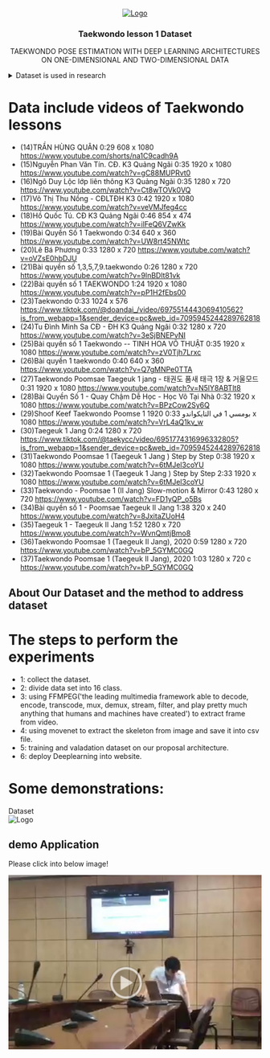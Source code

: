 <br />
<div align="center">
  <a href="https://user-images.githubusercontent.com/96684519/236389100-e2e9efc1-9730-43d8-9b0e-21b32fac0052.png">
    <img src="https://user-images.githubusercontent.com/96684519/236389100-e2e9efc1-9730-43d8-9b0e-21b32fac0052.png" alt="Logo" width="200" height="200">
  </a>

  <h3 align="center">Taekwondo lesson 1 Dataset </h3>

  <p align="center">
    TAEKWONDO POSE ESTIMATION WITH DEEP LEARNING ARCHITECTURES ON ONE-DIMENSIONAL AND TWO-DIMENSIONAL DATA
    <br />
    
  </p>
</div>


<details>
  <summary>Dataset is used in research</summary>
  <ol>
    <li>
      <a >Our dataset</a>
      <ul>
        <li><a href="https://ctueduvn-my.sharepoint.com/personal/nthai_cit_ctu_edu_vn/_layouts/15/onedrive.aspx?ga=1&id=%2Fpersonal%2Fnthai%5Fcit%5Fctu%5Fedu%5Fvn%2FDocuments%2Farchived%2Dresearch%2Dpaper%2Dmaster%2DPhD%2Fdetai%2Dnckh%2Dsv%2FTSV2022%2D33%2Dhab1910216%40student%2Ectu%2Eedu%2Evn%2Ftsv2022%2D33%2Dshared%2Dfiles">TAEKWONDO LESSON 1 (click here)</a></li>
      </ul>
    </li>
    <li>
      <a >KTH (Human action dataset)</a>
      <ul>
        <li><a href="https://www.csc.kth.se/cvap/actions/">Include: walking, jogging, running, boxing, hand waving and hand clapping label (click here)</a></li>
      </ul>
    </li>
    
  </ol>
</details>

# Data include videos of Taekwondo lessons
- (14)TRẦN HÙNG QUÂN	0:29	608 x 1080			https://www.youtube.com/shorts/na1C9cadh9A
- (15)Nguyễn Phan Văn Tín. CĐ. K3 Quảng Ngãi	0:35	1920 x 1080			https://www.youtube.com/watch?v=gC88MUPRvt0
- (16)Ngô Duy Lộc lớp liên thông K3 Quảng Ngãi	0:35	1280 x 720			https://www.youtube.com/watch?v=Ct8wTOVk0VQ
- (17)Võ Thị Thu Nồng - CĐLTĐH K3	0:42	1920 x 1080			https://www.youtube.com/watch?v=veVMJfeg4cc
- (18)Hồ Quốc Tú. CĐ K3 Quảng Ngãi	0:46	854 x 474			https://www.youtube.com/watch?v=ilFeQ6VZwKk
- (19)Bài Quyền Số 1 Taekwondo	0:34	640 x 360			https://www.youtube.com/watch?v=UW8rt45NWtc
- (20)Lê Bá Phương	0:33	1280 x 720			https://www.youtube.com/watch?v=oVZsE0hbDJU
- (21)Bài quyền số 1,3,5,7,9.taekwondo	0:26	1280 x 720			https://www.youtube.com/watch?v=9lnBDlt81vk
- (22)Bài quyền số 1 TAEKWONDO	1:24	1920 x 1080			https://www.youtube.com/watch?v=pP1H2fEbs00
- (23)Taekwondo	0:33	1024 x 576			https://www.tiktok.com/@doandai_/video/6975514443069410562?is_from_webapp=1&sender_device=pc&web_id=7095945244289762818
- (24)Tu Đình Minh Sa CĐ - ĐH K3 Quảng Ngãi	0:32	1280 x 720			https://www.youtube.com/watch?v=3eSjBNEPvNI
- (25)Bài quyền số 1 Taekwondo -- TINH HOA VÕ THUẬT	0:35	1920 x 1080			https://www.youtube.com/watch?v=zV0Tjh7Lrxc
- (26)Bài quyền 1 taekwondo	0:40	640 x 360			https://www.youtube.com/watch?v=Q7gMNPe0TTA
- (27)Taekwondo Poomsae Taegeuk 1 jang - 태권도 품새 태극 1장 & 거울모드	0:31	1920 x 1080			https://www.youtube.com/watch?v=N5lY8ABTlt8
- (28)Bài Quyền Số 1 - Quay Chậm Dễ Học - Học Võ Tại Nhà	0:32	1920 x 1080			https://www.youtube.com/watch?v=BPzCow2Sy6Q
- (29)Shoof Keef Taekwondo Poomse 1 بومسي 1 في التايكواندو	0:33	1920 x 1080			https://www.youtube.com/watch?v=VrL4aQ1kv_w
- (30)Taegeuk 1 Jang	0:24	1280 x 720			https://www.tiktok.com/@taekycc/video/6951774316996332805?is_from_webapp=1&sender_device=pc&web_id=7095945244289762818
- (31)Taekwondo Poomsae 1 (Taegeuk 1 Jang ) Step by Step	0:38	1920 x 1080			https://www.youtube.com/watch?v=6tMJel3coYU
- (32)Taekwondo Poomsae 1 (Taegeuk 1 Jang ) Step by Step	2:33	1920 x 1080			https://www.youtube.com/watch?v=6tMJel3coYU
- (33)Taekwondo - Poomsae 1 (Il Jang) Slow-motion & Mirror	0:43	1280 x 720			https://www.youtube.com/watch?v=FD1yQP_o5Bs
- (34)Bài quyền số 1 - Poomsae Taegeuk Il Jang	1:38	320 x 240			https://www.youtube.com/watch?v=8JxitaZUoH4
- (35)Taegeuk 1 -  Taegeuk Il Jang	1:52	1280 x 720			https://www.youtube.com/watch?v=WvnQmtjBmo8
- (36)Taekwondo Poomsae 1 (Taegeuk Il Jang), 2020	0:59	1280 x 720			https://www.youtube.com/watch?v=bP_5GYMC0GQ
- (37)Taekwondo Poomsae 1 (Taegeuk Il Jang), 2020	1:03	1280 x 720		c	https://www.youtube.com/watch?v=bP_5GYMC0GQ

## About Our Dataset and the method to address dataset
# The steps to perform the experiments
- 1: collect the dataset.
- 2: divide data set into 16 class.
- 3: using FFMPEG('the leading multimedia framework able to decode, encode, transcode, mux, demux, stream, filter, and play pretty much anything that humans and machines have created') to extract frame from video.
- 4: using movenet to extract the skeleton from image and save it into csv file.
- 5: training and valadation dataset on our proposal architecture.
- 6: deploy Deeplearning into website.


# Some demonstrations:
Dataset
<br/>
<img src="https://user-images.githubusercontent.com/96684519/236462342-2ca2c184-5b8d-4737-ac44-cae09b539561.png" alt="Logo" width="600" height="400">

## demo Application

Please click into below image!

[![Watch the video](https://github.com/thnguyencit/pose-classification/blob/main/video-nen.png)](https://www.youtube.com/watch?v=Z3EFPigC5C0)
